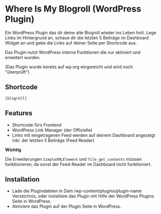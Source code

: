 # Where Is My Blogroll (WordPress Plugin)
Ein WordPress Plugin das dir deine alte Blogroll wieder ins Leben holt. Lege Links im Hintergrund an, schaue dir die letzten 5 Beiträge im Dashboard Widget an und gebe die Links auf deiner Seite per Shortcode aus.

Das Plugin nutzt WordPress interne Funktionen die nur aktiviert und erweitert wurden.

(Das Plugin wurde bereits auf wp.org eingereicht und wird noch "überprüft")

## Shortcode

`[blogroll]`

## Features

- Shortcode fürs Frontend
- WordPress Link Manager (der Offizielle)
- Links mit eingetragenen Feed werden auf deinem Dashboard angezeigt inkl. der letzten 5 Beiträge (Feed Reader)

**Wichtig**

Die Erweiterungen `SimpleXMLElement` und `file_get_contents` müssen funktionieren, da sonst der Feed-Reader im Dashboard nicht funktioniert.

## Installation

- Lade die Plugindateien in Dein /wp-content/plugins/plugin-name Verzeichnis, oder installiere das Plugin mit Hilfe der WordPress Plugins Seite in WordPress.
- Aktiviere das Plugin auf der Plugin Seite in WordPress.
